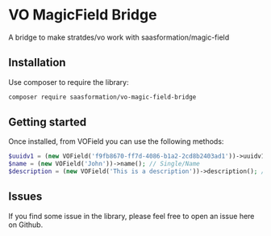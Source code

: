 # VO MagicField Bridge

A bridge to make stratdes/vo work with saasformation/magic-field

## Installation

Use composer to require the library:

```bash
composer require saasformation/vo-magic-field-bridge
```

## Getting started

Once installed, from VOField you can use the following methods:

```php
$uuidv1 = (new VOField('f9fb8670-ff7d-4086-b1a2-2cd8b2403ad1'))->uuidv1(); // Single/UUIDV1
$name = (new VOField('John'))->name(); // Single/Name
$description = (new VOField('This is a description'))->description(); // Single/Description
```

## Issues

If you find some issue in the library, please feel free to open an issue here on Github.

